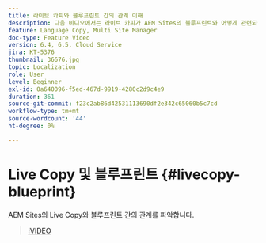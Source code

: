 ```yaml
---
title: 라이브 카피와 블루프린트 간의 관계 이해
description: 다음 비디오에서는 라이브 카피가 AEM Sites의 블루프린트와 어떻게 관련되어 있는지 설명합니다.
feature: Language Copy, Multi Site Manager
doc-type: Feature Video
version: 6.4, 6.5, Cloud Service
jira: KT-5376
thumbnail: 36676.jpg
topic: Localization
role: User
level: Beginner
exl-id: 0a640096-f5ed-467d-9919-4280c2d9c4e9
duration: 361
source-git-commit: f23c2ab86d42531113690df2e342c65060b5c7cd
workflow-type: tm+mt
source-wordcount: '44'
ht-degree: 0%

---
```


# Live Copy 및 블루프린트 {#livecopy-blueprint}

AEM Sites의 Live Copy와 블루프린트 간의 관계를 파악합니다.

>[!VIDEO](https://video.tv.adobe.com/v/36676?quality=12&learn=on)
